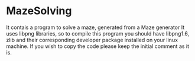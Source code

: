 # MazeSolving
It contais a program to solve a maze, generated from a Maze generator
It uses libpng libraries, so to compile this program you should have libpng1.6, zlib and their corresponding developer package
installed on your linux machine.
If you wish to copy the code please keep the initial comment as it is.
